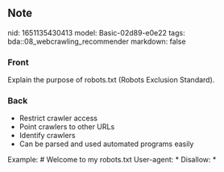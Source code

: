 ## Note
nid: 1651135430413
model: Basic-02d89-e0e22
tags: bda::08_webcrawling_recommender
markdown: false

### Front
Explain the purpose of robots.txt (Robots Exclusion Standard).

### Back
<ul>
  <li>Restrict crawler access
  <li>Point crawlers to other URLs
  <li>Identify crawlers
  <li>Can be parsed and used automated programs easily
</ul>Example: # Welcome to my robots.txt User-agent: * Disallow: *
